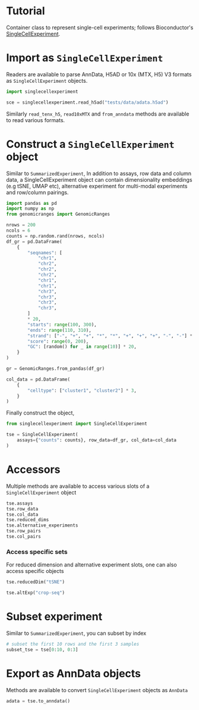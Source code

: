 # Tutorial

Container class to represent single-cell experiments; follows Bioconductor's [SingleCellExperiment](https://bioconductor.org/packages/release/bioc/html/SingleCellExperiment.html).

# Import as `SingleCellExperiment`

Readers are available to parse AnnData, H5AD or 10x (MTX, H5) V3 formats as `SingleCellExperiment` objects.

```python
import singlecellexperiment

sce = singlecellexperiment.read_h5ad("tests/data/adata.h5ad")
```

Similarly `read_tenx_h5`, `read10xMTX` and `from_anndata` methods are  available to read various formats.

# Construct a `SingleCellExperiment` object

Similar to `SummarizedExperiment`, In addition to assays, row data and column data, a SingleCellExperiment object can contain dimensionality embeddings (e.g tSNE, UMAP etc), alternative experiment for multi-modal experiments and row/column pairings.

```python
import pandas as pd
import numpy as np
from genomicranges import GenomicRanges

nrows = 200
ncols = 6
counts = np.random.rand(nrows, ncols)
df_gr = pd.DataFrame(
    {
        "seqnames": [
            "chr1",
            "chr2",
            "chr2",
            "chr2",
            "chr1",
            "chr1",
            "chr3",
            "chr3",
            "chr3",
            "chr3",
        ]
        * 20,
        "starts": range(100, 300),
        "ends": range(110, 310),
        "strand": ["-", "+", "+", "*", "*", "+", "+", "+", "-", "-"] * 20,
        "score": range(0, 200),
        "GC": [random() for _ in range(10)] * 20,
    }
)

gr = GenomicRanges.from_pandas(df_gr)

col_data = pd.DataFrame(
    {
        "celltype": ["cluster1", "cluster2"] * 3,
    }
)
```

Finally construct the object,

```python
from singlecellexperiment import SingleCellExperiment

tse = SingleCellExperiment(
    assays={"counts": counts}, row_data=df_gr, col_data=col_data
)
```

# Accessors

Multiple methods are available to access various slots of a `SingleCellExperiment` object

```python
tse.assays
tse.row_data
tse.col_data
tse.reduced_dims
tse.alternative_experiments
tse.row_pairs
tse.col_pairs
```

### Access specific sets

For reduced dimension and alternative experiment slots, one can also access specific objects

```python
tse.reducedDim("tSNE")

tse.altExp("crop-seq")
```

# Subset experiment

Similar to `SummarizedExperiment`, you can subset by index

```python
# subset the first 10 rows and the first 3 samples
subset_tse = tse[0:10, 0:3]
```

# Export as AnnData objects

Methods are available to convert `SingleCellExperiment` objects as `AnnData`

```python
adata = tse.to_anndata()
```
